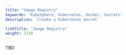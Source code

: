 ```yaml
---
title: "Image Registry"
keywords: 'KubeSphere, kubernetes, docker, Secrets'
description: 'Create a Kubernetes Secret'

linkTitle: "Image Registry"
weight: 2130
---
```


TBD
